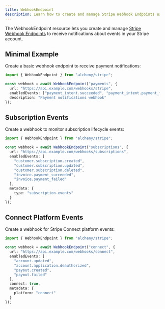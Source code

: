 ```yaml
---
title: WebhookEndpoint
description: Learn how to create and manage Stripe Webhook Endpoints using Alchemy to receive events from Stripe.
---
```



The WebhookEndpoint resource lets you create and manage [Stripe Webhook Endpoints](https://stripe.com/docs/api/webhook_endpoints) to receive notifications about events in your Stripe account.

## Minimal Example

Create a basic webhook endpoint to receive payment notifications:

```ts
import { WebhookEndpoint } from "alchemy/stripe";

const webhook = await WebhookEndpoint("payments", {
  url: "https://api.example.com/webhooks/stripe",
  enabledEvents: ["payment_intent.succeeded", "payment_intent.payment_failed"],
  description: "Payment notifications webhook"
});
```

## Subscription Events

Create a webhook to monitor subscription lifecycle events:

```ts
import { WebhookEndpoint } from "alchemy/stripe";

const webhook = await WebhookEndpoint("subscriptions", {
  url: "https://api.example.com/webhooks/subscriptions", 
  enabledEvents: [
    "customer.subscription.created",
    "customer.subscription.updated",
    "customer.subscription.deleted",
    "invoice.payment_succeeded",
    "invoice.payment_failed"
  ],
  metadata: {
    type: "subscription-events"
  }
});
```

## Connect Platform Events

Create a webhook for Stripe Connect platform events:

```ts
import { WebhookEndpoint } from "alchemy/stripe";

const webhook = await WebhookEndpoint("connect", {
  url: "https://api.example.com/webhooks/connect",
  enabledEvents: [
    "account.updated",
    "account.application.deauthorized", 
    "payout.created",
    "payout.failed"
  ],
  connect: true,
  metadata: {
    platform: "connect"
  }
});
```
